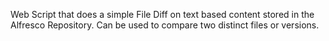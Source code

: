 Web Script that does a simple File Diff on text based content stored in the Alfresco Repository.  Can be used to compare two distinct files or versions.